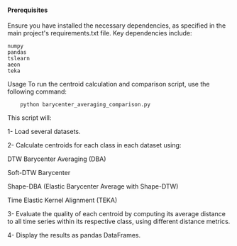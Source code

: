 #### Prerequisites

Ensure you have installed the necessary dependencies, as specified in the main project's requirements.txt file. Key dependencies include:

    numpy
    pandas
    tslearn
    aeon
    teka

Usage
To run the centroid calculation and comparison script, use the following command:

        python barycenter_averaging_comparison.py

This script will:

 1- Load several datasets.
 
 2- Calculate centroids for each class in each dataset using:
 
 DTW Barycenter Averaging (DBA)
 
 Soft-DTW Barycenter
 
 Shape-DBA (Elastic Barycenter Average with Shape-DTW)
 
 Time Elastic Kernel Alignment (TEKA)
         
 3- Evaluate the quality of each centroid by computing its average distance to all time series within its respective class, using different distance metrics.
 
 4- Display the results as pandas DataFrames.
                    
